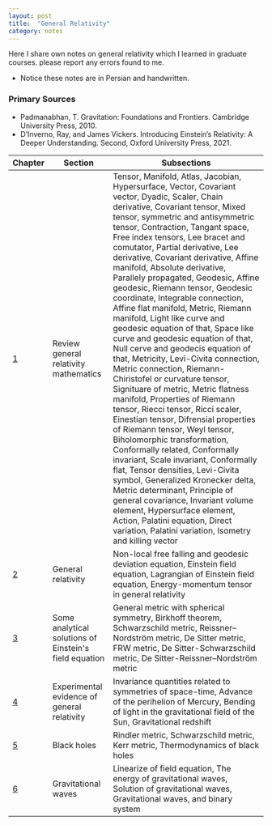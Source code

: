 ```yaml
---
layout: post
title:  "General Relativity"
category: notes
---
```

Here I share own notes on general relativity which I learned in graduate courses. please report any errors found to me.

+ Notice these notes are in Persian and handwritten.

### Primary Sources
+ Padmanabhan, T. Gravitation: Foundations and Frontiers. Cambridge University Press, 2010.
+ D’Inverno, Ray, and James Vickers. Introducing Einstein’s Relativity: A Deeper Understanding. Second, Oxford University Press, 2021.

|Chapter       |Section       |Subsections   |
|--------------|--------------|--------------|
|[1][1]             |Review general relativity mathematics              |Tensor, Manifold, Atlas, Jacobian, Hypersurface, Vector, Covariant vector, Dyadic, Scaler, Chain derivative, Covariant tensor, Mixed tensor, symmetric and antisymmetric tensor, Contraction, Tangant space, Free index tensors, Lee bracet and comutator, Partial derivative, Lee derivative, Covariant derivative, Affine manifold, Absolute derivative, Parallely propagated, Geodesic, Affine geodesic, Riemann tensor, Geodesic coordinate, Integrable connection, Affine flat manifold, Metric, Riemann manifold, Light like curve and geodesic equation of that, Space like curve and geodesic equation of that, Null cerve and geodecis equation of that, Metricity, Levi-Civita connection, Metric connection, Riemann-Chiristofel or curvature tensor, Signituare of metric, Metric flatness manifold, Properties of Riemann tensor, Riecci tensor, Ricci scaler, Einestian tensor, Difrensial properties of Riemann tensor, Weyl tensor, Biholomorphic transformation, Conformally related, Conformally invariant, Scale invariant, Conformally flat, Tensor densities, Levi-Civita symbol, Generalized Kronecker delta, Metric determinant, Principle of general covariance, Invariant volume element, Hypersurface element, Action, Palatini equation, Direct variation, Palatini variation, Isometry and killing vector              |
|[2][2]             |General relativity              |Non-local free falling and geodesic deviation equation, Einstein field equation, Lagrangian of Einstein field equation, Energy-momentum tensor in general relativity              |
|[3][3]             |Some analytical solutions of Einstein's field equation              |General metric with spherical symmetry, Birkhoff theorem, Schwarzschild metric, Reissner–Nordström metric, De Sitter metric, FRW metric, De Sitter-Schwarzschild metric, De Sitter-Reissner–Nordström metric              |
|[4][4]             |Experimental evidence of general relativity              |Invariance quantities related to symmetries of space-time, Advance of the perihelion of Mercury, Bending of light in the gravitational field of the Sun, Gravitational redshift              |
|[5][5]             |Black holes              |Rindler metric, Schwarzschild metric, Kerr metric, Thermodynamics of black holes              |
|[6][6]             |Gravitational waves              |Linearize of field equation, The energy of gravitational waves, Solution of gravitational waves, Gravitational waves, and binary system              |

[1]:       https://github.com/dehpour/dehpour.github.io/raw/main/2022-12-13-general-relativity/GR_CHAP1_4002.pdf
[2]:       https://github.com/dehpour/dehpour.github.io/raw/main/2022-12-13-general-relativity/GR_CHAP2_4002.pdf
[3]:       https://github.com/dehpour/dehpour.github.io/raw/main/2022-12-13-general-relativity/GR_CHAP3_4011.pdf
[4]:       https://github.com/dehpour/dehpour.github.io/raw/main/2022-12-13-general-relativity/GR_CHAP4_4011.pdf
[5]:       https://github.com/dehpour/dehpour.github.io/raw/main/2022-12-13-general-relativity/GR_CHAP5_4011.pdf
[6]:       https://github.com/dehpour/dehpour.github.io/raw/main/2022-12-13-general-relativity/GR_CHAP6_4011.pdf
